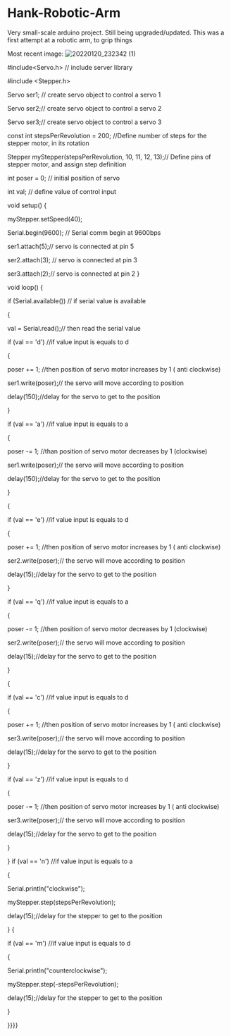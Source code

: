 # Hank-Robotic-Arm
Very small-scale arduino project. Still being upgraded/updated. This was a first attempt at a robotic arm, to grip things

Most recent image:
![20220120_232342 (1)](https://user-images.githubusercontent.com/59476460/157579713-48997e9d-8c48-4233-8b8f-87327c6e65e6.jpg)





#include<Servo.h> // include server library

#include <Stepper.h>

Servo ser1; // create servo object to control a servo 1

Servo ser2;// create servo object to control a servo 2

Servo ser3;// create servo object to control a servo 3

const int stepsPerRevolution = 200; //Define number of steps for the stepper motor, in its rotation

Stepper myStepper(stepsPerRevolution, 10, 11, 12, 13);// Define pins of stepper motor, and assign step definition


int poser = 0; // initial position of servo

int val; // define value of control input

void setup() {

myStepper.setSpeed(40);

Serial.begin(9600); // Serial comm begin at 9600bps

ser1.attach(5);// servo is connected at pin 5

ser2.attach(3); // servo is connected at pin 3

ser3.attach(2);// servo is connected at pin 2
}

void loop() {

if (Serial.available()) // if serial value is available

{

val = Serial.read();// then read the serial value

if (val == 'd') //if value input is equals to d

{

poser += 1; //then position of servo motor increases by 1 ( anti clockwise)

ser1.write(poser);// the servo will move according to position

delay(150);//delay for the servo to get to the position

}

if (val == 'a') //if value input is equals to a

{

poser -= 1; //than position of servo motor decreases by 1 (clockwise)

ser1.write(poser);// the servo will move according to position

delay(150);//delay for the servo to get to the position

}

{

if (val == 'e') //if value input is equals to d

{

poser += 1; //then position of servo motor increases by 1 ( anti clockwise)

ser2.write(poser);// the servo will move according to position

delay(15);//delay for the servo to get to the position

}

if (val == 'q') //if value input is equals to a

{

poser -= 1; //then position of servo motor decreases by 1 (clockwise)

ser2.write(poser);// the servo will move according to position

delay(15);//delay for the servo to get to the position

}

{

if (val == 'c') //if value input is equals to d

{

poser += 1; //then position of servo motor increases by 1 ( anti clockwise)

ser3.write(poser);// the servo will move according to position

delay(15);//delay for the servo to get to the position

}

if (val == 'z') //if value input is equals to d

{

poser -= 1; //then position of servo motor increases by 1 ( anti clockwise)

ser3.write(poser);// the servo will move according to position

delay(15);//delay for the servo to get to the position

}

}
if (val == 'n') //if value input is equals to a

{

Serial.println("clockwise");

myStepper.step(stepsPerRevolution);

delay(15);//delay for the stepper to get to the position

}
{

if (val == 'm') //if value input is equals to d

{

Serial.println("counterclockwise");

myStepper.step(-stepsPerRevolution);

delay(15);//delay for the stepper to get to the position

}


}}}}
